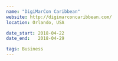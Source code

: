 ```yaml
---
name: "DigiMarCon Caribbean"
website: http://digimarconcaribbean.com/
location: Orlando, USA

date_start: 2018-04-22
date_end:   2018-04-29

tags: Business
---
```

